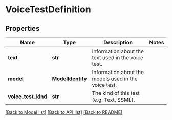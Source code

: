 # VoiceTestDefinition

## Properties
Name | Type | Description | Notes
------------ | ------------- | ------------- | -------------
**text** | **str** | Information about the text used in the voice test. | 
**model** | [**ModelIdentity**](ModelIdentity.md) | Information about the models used in the voice test. | 
**voice_test_kind** | **str** | The kind of this test (e.g. Text, SSML). | 

[[Back to Model list]](../README.md#documentation-for-models) [[Back to API list]](../README.md#documentation-for-api-endpoints) [[Back to README]](../README.md)


